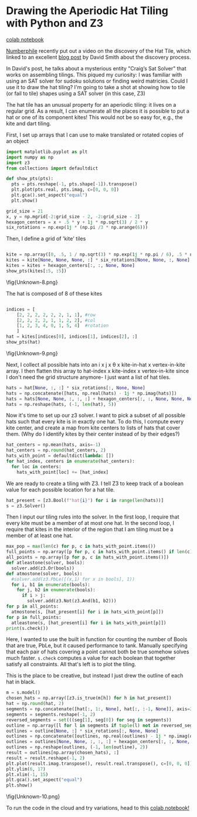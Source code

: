 # Drawing the Aperiodic Hat Tiling with Python and Z3

[colab notebook](https://colab.research.google.com/drive/1cBs3HGFQ6cz8z9o5HIr2OqhpD5A3LcqO?usp=sharing)

[Numberphile](https://www.youtube.com/watch?v=_ZS3Oqg1AX0) recently put out a video on the discovery of the Hat Tile, which linked to an excellent [blog post](https://hedraweb.wordpress.com/2023/03/23/its-a-shape-jim-but-not-as-we-know-it/) by David Smith about the discovery process. 

In David's post, he talks about a mysterious entity "Craig’s Sat Solver" that works on assembling tilings. This piqued my curiosity: I was familiar with using an SAT solver for sudoku solutions or finding weird matricies. Could I use it to draw the hat tiling? I'm going to take a shot at showing how to tile (or fail to tile) shapes using a SAT solver (in this case, Z3)

The hat tile has an unusual property for an aperiodic tiling: it lives on a regular grid. As a result, I can enumerate all the places it is possible to put a hat or one of its component kites! This would not be so easy for, e.g., the kite and dart tiling.

First, I set up arrays that I can use to make translated or rotated copies of an object
```python
import matplotlib.pyplot as plt
import numpy as np
import z3
from collections import defaultdict

def show_pts(pts):
  pts = pts.reshape(-1, pts.shape[-1]).transpose()
  plt.plot(pts.real, pts.imag, c=[0, 0, 0])
  plt.gca().set_aspect("equal")
  plt.show()

grid_size = 21
x, y = np.mgrid[-2:grid_size - 2, -2:grid_size - 2]
hexagon_centers = x + .5 * y + 1j * np.sqrt(3) / 2 * y
six_rotations = np.exp(1j * (np.pi /3 * np.arange(6)))
```

Then, I define a grid of 'kite' tiles
```python

kite = np.array([0, .5, 1 / np.sqrt(3) * np.exp(1j * np.pi / 6), .5 * np.exp(1j * np.pi / 3), 0])
kites = kite[None, None, None, :] * six_rotations[None, None, :, None]
kites = kites + hexagon_centers[:, :, None, None]
show_pts(kites[:5, :5])
```
\fig{Unknown-8.png}

The hat is composed of 8 of these kites 
```python	

indices = [
    [2, 2, 2, 2, 2, 2, 1, 1], #row
    [2, 2, 2, 2, 1, 1, 2, 2], #col
    [1, 2, 3, 4, 0, 1, 5, 4]  #rotation
    ]
hat = kites[indices[0], indices[1], indices[2], :]
show_pts(hat)
```

\fig{Unknown-9.png}

Next, I collect all possible hats into an i x j x θ x kite-in-hat x vertex-in-kite array.
I then flatten this array to hat-index x kite-index x vertex-in-kite since I don't need the grid structure anymore- I just want a list of hat tiles.

```python
hats = hat[None, :, :] * six_rotations[:, None, None]
hats = np.concatenate([hats, np.real(hats) - 1j * np.imag(hats)])
hats = hats[None, None, :, :, :] + hexagon_centers[:, :, None, None, None]
hats = np.reshape(hats, (-1, len(hat), 5))
```

Now it's time to set up our z3 solver. I want to pick a subset of all possible hats such that every kite
is in exactly one hat. To do this, I compute every kite center, and create a map from kite centers to lists of hats that
cover them. (Why do I identify kites by their center instead of by their edges?)

```python
hat_centers = np.mean(hats, axis=-1)
hat_centers = np.round(hat_centers, 2)
hats_with_point = defaultdict(lambda: [])
for hat_index, centers in enumerate(hat_centers):
  for loc in centers:
    hats_with_point[loc] += [hat_index]
```

We are ready to create a tiling with Z3. I tell Z3 to keep track of a boolean value for each possible location
for a hat tile.

```python
hat_present = [z3.Bool(f"hat{i}") for i in range(len(hats))]
s = z3.Solver()
```
Then I input our tiling rules into the solver. In the first loop, I require that every kite must be a member of at most one hat. In the second loop, I require that kites in the interior
of the region that I am tiling must be a member of at least one hat.

```python
max_pop = max(len(c) for p, c in hats_with_point.items())
full_points = np.array([p for p, c in hats_with_point.items() if len(c) == max_pop])
all_points = np.array([p for p, c in hats_with_point.items()])
def atleastone(solver, bools):
  solver.add(z3.Or(bools))
def atmostone(solver, bools):
  #solver.add(z3.PbLe([(x,1) for x in bools], 1))
  for i, b1 in enumerate(bools):
    for j, b2 in enumerate(bools):
      if i > j:
        solver.add(z3.Not(z3.And(b1, b2)))
for p in all_points:
  atmostone(s, [hat_present[i] for i in hats_with_point[p]])
for p in full_points:
  atleastone(s, [hat_present[i] for i in hats_with_point[p]])
print(s.check())
```
Here, I wanted to use the built in function for counting the number of Bools that are true, PbLe, but it caused performance to tank. Manually specifying that each pair of hats covering a point cannot both be true somehow solves much faster. `s.check` computes a value for each boolean that together satisfy all constraints. All that's left is to plot the tiling.

This is the place to be creative, but instead I just drew the outline of each hat in black.

```python
m = s.model()
chosen_hats = np.array([z3.is_true(m[h]) for h in hat_present])
hat = np.round(hat, 2)
segments = np.concatenate([hat[:, 1:, None], hat[:, :-1, None]], axis=2)
segments = segments.reshape(-1, 2)
reversed_segments = set(((seg[1], seg[0]) for seg in segments))
outline = np.array([l for l in segments if tuple(l) not in reversed_segments])
outlines = outline[None, :] * six_rotations[:, None, None]
outlines = np.concatenate([outlines, np.real(outlines) - 1j * np.imag(outlines)])
outlines = outlines[None, None, :, :, :] + hexagon_centers[:, :, None, None, None]
outlines = np.reshape(outlines, (-1, len(outline), 2))
result = outlines[np.array(chosen_hats), :]
result = result.reshape(-1, 2)
plt.plot(result.imag.transpose(), result.real.transpose(), c=[0, 0, 0])
plt.ylim(6, 17)
plt.xlim(-1, 15)
plt.gca().set_aspect("equal")
plt.show()
```
\fig{Unknown-10.png}

To run the code in the cloud and try variations, head to this 
[colab notebook!](https://colab.research.google.com/drive/1cBs3HGFQ6cz8z9o5HIr2OqhpD5A3LcqO?usp=sharing)
